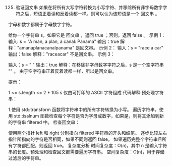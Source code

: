 125. 验证回文串
如果在将所有大写字符转换为小写字符、并移除所有非字母数字字符之后，短语正着读和反着读都一样。则可以认为该短语是一个 回文串 。

字母和数字都属于字母数字字符。

给你一个字符串 s，如果它是 回文串 ，返回 true ；否则，返回 false 。
示例 1：
输入: s = "A man, a plan, a canal: Panama"
输出：true
解释："amanaplanacanalpanama" 是回文串。
示例 2：
输入：s = "race a car"
输出：false
解释："raceacar" 不是回文串。
示例 3：

输入：s = " "
输出：true
解释：在移除非字母数字字符之后，s 是一个空字符串 "" 。
由于空字符串正着反着读都一样，所以是回文串。
 

提示：

1 <= s.length <= 2 * 105
s 仅由可打印的 ASCII 字符组成
代码解释
预处理字符串：

1.使用 std::transform 函数将字符串中的所有字符转换为小写。
遍历字符串，使用 std::isalnum 函数检查每个字符是否为字母或数字，如果是，则将其添加到新的字符串 filtered 中。
检查回文串：

使用两个指针 left 和 right 分别指向 filtered 字符串的开头和结尾。
逐步比较左右指针所指向的字符是否相同，如果不同则返回 false。
如果遍历完整个字符串且所有字符都匹配，则返回 true。
复杂度分析
时间复杂度：O(n)，其中 n 是输入字符串的长度。预处理和检查回文都需要遍历字符串。
空间复杂度：O(n)，用于存储过滤后的字符串。